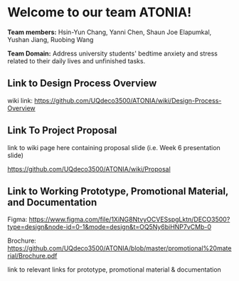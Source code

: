 # Welcome to our team ATONIA!
**Team members:** Hsin-Yun Chang, Yanni Chen, Shaun Joe Elapumkal, Yushan Jiang, Ruobing Wang

**Team Domain:** Address university students' bedtime anxiety and stress related to their daily lives and unfinished tasks.

## Link to Design Process Overview
wiki link: 
 https://github.com/UQdeco3500/ATONIA/wiki/Design-Process-Overview

## Link To Project Proposal

link to wiki page here containing proposal slide (i.e. Week 6 presentation slide)

https://github.com/UQdeco3500/ATONIA/wiki/Proposal


## Link to Working Prototype, Promotional Material, and Documentation

Figma: https://www.figma.com/file/1XiNG8NtvyOCVESspgLktn/DECO3500?type=design&node-id=0-1&mode=design&t=OQ5Ny6biHNP7vCMb-0

Brochure: https://github.com/UQdeco3500/ATONIA/blob/master/promotional%20material/Brochure.pdf

link to relevant links for prototype, promotional material & documentation

